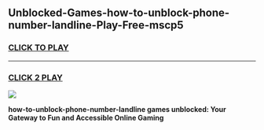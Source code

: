 
## Unblocked-Games-how-to-unblock-phone-number-landline-Play-Free-mscp5
<h3>
<a href="https://premium76.site?title=how-to-unblock-phone-number-landline&ref=23A">CLICK TO PLAY</a></h3>
<hr>

<h3>
<a href="https://premium76.site?title=how-to-unblock-phone-number-landline&ref=23A">CLICK 2 PLAY</a>
  
</h3>

<a href="https://premium76.site?title=how-to-unblock-phone-number-landline&ref=23A"><img src="https://clearcache.store/games.png"></a>


**how-to-unblock-phone-number-landline games unblocked: Your Gateway to Fun and Accessible Online Gaming**
